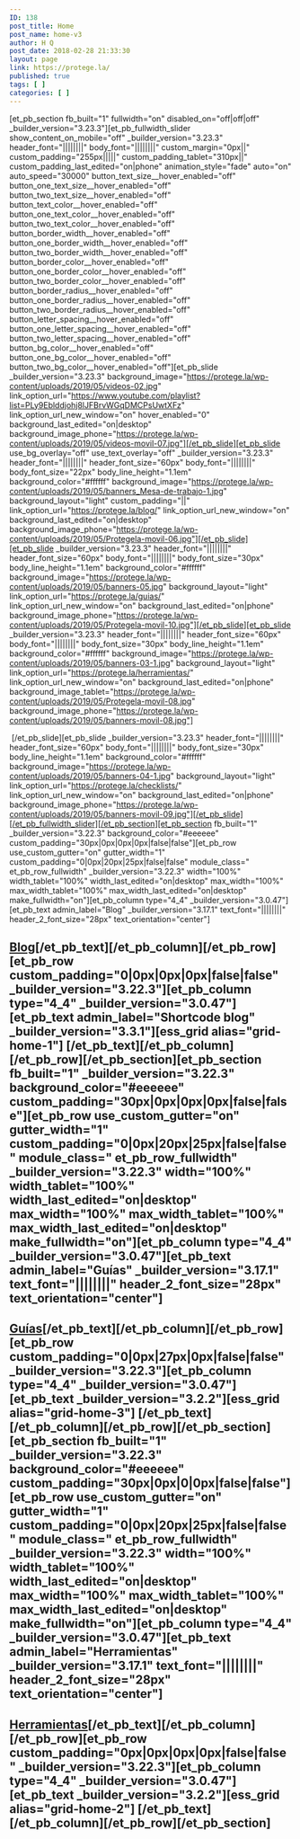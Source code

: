 ```yaml
---
ID: 138
post_title: Home
post_name: home-v3
author: H Q
post_date: 2018-02-28 21:33:30
layout: page
link: https://protege.la/
published: true
tags: [ ]
categories: [ ]
---
```

[et_pb_section fb_built="1" fullwidth="on" disabled_on="off|off|off" \_builder\_version="3.23.3"][et_pb_fullwidth_slider show_content_on_mobile="off" \_builder\_version="3.23.3" header_font="||||||||" body_font="||||||||" custom_margin="0px||" custom_padding="255px|||||" custom_padding_tablet="310px||" custom_padding_last_edited="on|phone" animation_style="fade" auto="on" auto_speed="30000" button_text_size\_\_hover_enabled="off" button_one_text_size\_\_hover_enabled="off" button_two_text_size\_\_hover_enabled="off" button_text_color\_\_hover_enabled="off" button_one_text_color\_\_hover_enabled="off" button_two_text_color\_\_hover_enabled="off" button_border_width\_\_hover_enabled="off" button_one_border_width\_\_hover_enabled="off" button_two_border_width\_\_hover_enabled="off" button_border_color\_\_hover_enabled="off" button_one_border_color\_\_hover_enabled="off" button_two_border_color\_\_hover_enabled="off" button_border_radius\_\_hover_enabled="off" button_one_border_radius\_\_hover_enabled="off" button_two_border_radius\_\_hover_enabled="off" button_letter_spacing\_\_hover_enabled="off" button_one_letter_spacing\_\_hover_enabled="off" button_two_letter_spacing\_\_hover_enabled="off" button_bg_color\_\_hover_enabled="off" button_one_bg_color\_\_hover_enabled="off" button_two_bg_color__hover_enabled="off"][et_pb_slide \_builder\_version="3.23.3" background_image="https://protege.la/wp-content/uploads/2019/05/videos-02.jpg" link_option_url="https://www.youtube.com/playlist?list=PLy9Eblddjohj8lJFBrvWGqDMCPsUwtXFz" link_option_url_new_window="on" hover_enabled="0" background_last_edited="on|desktop" background_image_phone="https://protege.la/wp-content/uploads/2019/05/videos-movil-07.jpg"][/et_pb_slide][et_pb_slide use_bg_overlay="off" use_text_overlay="off" \_builder\_version="3.23.3" header_font="||||||||" header_font_size="60px" body_font="||||||||" body_font_size="22px" body_line_height="1.1em" background_color="#ffffff" background_image="https://protege.la/wp-content/uploads/2019/05/banners_Mesa-de-trabajo-1.jpg" background_layout="light" custom_padding="||" link_option_url="https://protege.la/blog/" link_option_url_new_window="on" background_last_edited="on|desktop" background_image_phone="https://protege.la/wp-content/uploads/2019/05/Protegela-movil-06.jpg"][/et_pb_slide][et_pb_slide \_builder\_version="3.23.3" header_font="||||||||" header_font_size="60px" body_font="||||||||" body_font_size="30px" body_line_height="1.1em" background_color="#ffffff" background_image="https://protege.la/wp-content/uploads/2019/05/banners-05.jpg" background_layout="light" link_option_url="https://protege.la/guias/" link_option_url_new_window="on" background_last_edited="on|phone" background_image_phone="https://protege.la/wp-content/uploads/2019/05/Protegela-movil-10.jpg"][/et_pb_slide][et_pb_slide \_builder\_version="3.23.3" header_font="||||||||" header_font_size="60px" body_font="||||||||" body_font_size="30px" body_line_height="1.1em" background_color="#ffffff" background_image="https://protege.la/wp-content/uploads/2019/05/banners-03-1.jpg" background_layout="light" link_option_url="https://protege.la/herramientas/" link_option_url_new_window="on" background_last_edited="on|phone" background_image_tablet="https://protege.la/wp-content/uploads/2019/05/Protegela-movil-08.jpg" background_image_phone="https://protege.la/wp-content/uploads/2019/05/banners-movil-08.jpg"]
 

 [/et_pb_slide][et_pb_slide \_builder\_version="3.23.3" header_font="||||||||" header_font_size="60px" body_font="||||||||" body_font_size="30px" body_line_height="1.1em" background_color="#ffffff" background_image="https://protege.la/wp-content/uploads/2019/05/banners-04-1.jpg" background_layout="light" link_option_url="https://protege.la/checklists/" link_option_url_new_window="on" background_last_edited="on|phone" background_image_phone="https://protege.la/wp-content/uploads/2019/05/banners-movil-09.jpg"][/et_pb_slide][/et_pb_fullwidth_slider][/et_pb_section][et_pb_section fb_built="1" \_builder\_version="3.22.3" background_color="#eeeeee" custom_padding="30px|0px|0px|0px|false|false"][et_pb_row use_custom_gutter="on" gutter_width="1" custom_padding="0|0px|20px|25px|false|false" module_class=" et_pb_row_fullwidth" \_builder\_version="3.22.3" width="100%" width_tablet="100%" width_last_edited="on|desktop" max_width="100%" max_width_tablet="100%" max_width_last_edited="on|desktop" make_fullwidth="on"][et_pb_column type="4_4" \_builder\_version="3.0.47"][et_pb_text admin_label="Blog" \_builder\_version="3.17.1" text_font="||||||||" header_2_font_size="28px" text_orientation="center"]

## [Blog][1][/et_pb_text][/et_pb_column][/et_pb_row][et_pb_row custom_padding="0|0px|0px|0px|false|false" \_builder\_version="3.22.3"][et_pb_column type="4_4" \_builder\_version="3.0.47"][et_pb_text admin_label="Shortcode blog" \_builder\_version="3.3.1"][ess_grid alias="grid-home-1"] [/et_pb_text][/et_pb_column][/et_pb_row][/et_pb_section][et_pb_section fb_built="1" \_builder\_version="3.22.3" background_color="#eeeeee" custom_padding="30px|0px|0px|0px|false|false"][et_pb_row use_custom_gutter="on" gutter_width="1" custom_padding="0|0px|20px|25px|false|false" module_class=" et_pb_row_fullwidth" \_builder\_version="3.22.3" width="100%" width_tablet="100%" width_last_edited="on|desktop" max_width="100%" max_width_tablet="100%" max_width_last_edited="on|desktop" make_fullwidth="on"][et_pb_column type="4_4" \_builder\_version="3.0.47"][et_pb_text admin_label="Guías" \_builder\_version="3.17.1" text_font="||||||||" header_2_font_size="28px" text_orientation="center"]

## [Guías][2][/et_pb_text][/et_pb_column][/et_pb_row][et_pb_row custom_padding="0|0px|27px|0px|false|false" \_builder\_version="3.22.3"][et_pb_column type="4_4" \_builder\_version="3.0.47"][et_pb_text \_builder\_version="3.2.2"][ess_grid alias="grid-home-3"] [/et_pb_text][/et_pb_column][/et_pb_row][/et_pb_section][et_pb_section fb_built="1" \_builder\_version="3.22.3" background_color="#eeeeee" custom_padding="30px|0px|0|0px|false|false"][et_pb_row use_custom_gutter="on" gutter_width="1" custom_padding="0|0px|20px|25px|false|false" module_class=" et_pb_row_fullwidth" \_builder\_version="3.22.3" width="100%" width_tablet="100%" width_last_edited="on|desktop" max_width="100%" max_width_tablet="100%" max_width_last_edited="on|desktop" make_fullwidth="on"][et_pb_column type="4_4" \_builder\_version="3.0.47"][et_pb_text admin_label="Herramientas" \_builder\_version="3.17.1" text_font="||||||||" header_2_font_size="28px" text_orientation="center"]

## [Herramientas][3][/et_pb_text][/et_pb_column][/et_pb_row][et_pb_row custom_padding="0px|0px|0px|0px|false|false" \_builder\_version="3.22.3"][et_pb_column type="4_4" \_builder\_version="3.0.47"][et_pb_text \_builder\_version="3.2.2"][ess_grid alias="grid-home-2"] [/et_pb_text][/et_pb_column][/et_pb_row][/et_pb_section]

 [1]: https://protege.la/blog/
 [2]: https://protege.la/guias/
 [3]: https://protege.la/herramientas/